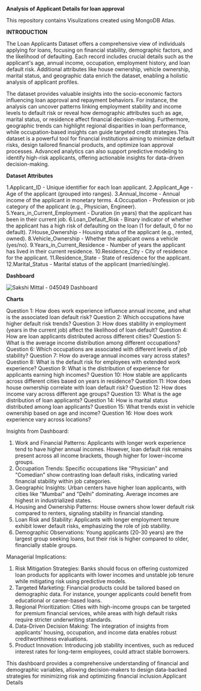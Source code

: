 **Analysis of Applicant Details for loan approval**

This repository contains Visulizations created using MongoDB Atlas.


**INTRODUCTION**

The Loan Applicants Dataset offers a comprehensive view of individuals applying for loans, focusing on financial stability, demographic factors, and the likelihood of defaulting. Each record includes crucial details such as the applicant's age, annual income, occupation, employment history, and loan default risk. Additional attributes like house ownership, vehicle ownership, marital status, and geographic data enrich the dataset, enabling a holistic analysis of applicant profiles.


The dataset provides valuable insights into the socio-economic factors influencing loan approval and repayment behaviors. For instance, the analysis can uncover patterns linking employment stability and income levels to default risk or reveal how demographic attributes such as age, marital status, or residence affect financial decision-making. Furthermore, geographic trends can highlight regional disparities in loan performance, while occupation-based insights can guide targeted credit strategies.This dataset is a powerful tool for financial institutions aiming to minimize default risks, design tailored financial products, and optimize loan approval processes. Advanced analytics can also support predictive modeling to identify high-risk applicants, offering actionable insights for data-driven decision-making.


**Dataset Attributes**

1.Applicant_ID - Unique identifier for each loan applicant.
2.Applicant_Age - Age of the applicant (grouped into ranges).
3.Annual_Income - Annual income of the applicant in monetary terms.
4.Occupation - Profession or job category of the applicant (e.g., Physician, Engineer).
5.Years_in_Current_Employment - Duration (in years) that the applicant has been in their current job.
6.Loan_Default_Risk - Binary indicator of whether the applicant has a high risk of defaulting on the loan (1 for default, 0 for no default).
7.House_Ownership - Housing status of the applicant (e.g., rented, owned).
8.Vehicle_Ownership - Whether the applicant owns a vehicle (yes/no).
9.Years_in_Current_Residence - Number of years the applicant has lived in their current residence.
10.Residence_City - City of residence for the applicant.
11.Residence_State - State of residence for the applicant.
12.Marital_Status - Marital status of the applicant (married/single).


**Dashboard**



![Sakshi Mittal - 045049 Dashboard](https://github.com/user-attachments/assets/df49658b-5d85-4e19-a942-c71d884388d6)




**Charts**

Question 1: How does work experience influence annual income, and what is the associated loan default risk?
Question 2: Which occupations have higher default risk trends?
Question 3: How does stability in employment (years in the current job) affect the likelihood of loan default?
Question 4: How are loan applicants distributed across different cities?
Question 5: What is the average income distribution among different occupations?
Question 6: Which occupations are associated with different levels of job stability?
Question 7: How do average annual incomes vary across states?
Question 8: What is the default risk for employees with extended work experience?
Question 9: What is the distribution of experience for applicants earning high incomes?
Question 10: How stable are applicants across different cities based on years in residence?
Question 11: How does house ownership correlate with loan default risk?
Question 12: How does income vary across different age groups?
Question 13: What is the age distribution of loan applicants?
Question 14: How is marital status distributed among loan applicants?
Question 15: What trends exist in vehicle ownership based on age and income?
Question 16: How does work experience vary across locations?

Insights from Dashboard:

1. Work and Financial Patterns: Applicants with longer work experience tend to have higher annual incomes. However, loan default risk remains present across all income brackets, though higher for lower-income groups.
2. Occupation Trends: Specific occupations like "Physician" and "Comedian" show contrasting loan default risks, indicating varied financial stability within job categories.
3. Geographic Insights: Urban centers have higher loan applicants, with cities like "Mumbai" and "Delhi" dominating. Average incomes are highest in industrialized states.
4. Housing and Ownership Patterns: House owners show lower default risk compared to renters, signaling stability in financial standing.
5. Loan Risk and Stability: Applicants with longer employment tenure exhibit lower default risks, emphasizing the role of job stability.
6. Demographic Observations: Young applicants (20-30 years) are the largest group seeking loans, but their risk is higher compared to older, financially stable groups.


Managerial Implications:

1. Risk Mitigation Strategies: Banks should focus on offering customized loan products for applicants with lower incomes and unstable job tenure while mitigating risk using predictive models.
2. Targeted Marketing: Financial products could be tailored based on demographic data. For instance, younger applicants could benefit from educational or career-based loans.
3. Regional Prioritization: Cities with high-income groups can be targeted for premium financial services, while areas with high default risks require stricter underwriting standards.
4. Data-Driven Decision Making: The integration of insights from applicants' housing, occupation, and income data enables robust creditworthiness evaluations.
5. Product Innovation: Introducing job stability incentives, such as reduced interest rates for long-term employees, could attract stable borrowers.
   
This dashboard provides a comprehensive understanding of financial and demographic variables, allowing decision-makers to design data-backed strategies for minimizing risk and optimizing financial inclusion.Applicant Details
